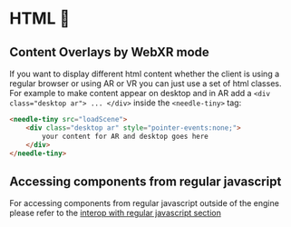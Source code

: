 # HTML 🧱

## Content Overlays by WebXR mode
If you want to display different html content whether the client is using a regular browser or using AR or VR you can just use a set of html classes. For example to make content appear on desktop and in AR add a ``<div class="desktop ar"> ... </div>`` inside the ``<needle-tiny>`` tag:

```html
<needle-tiny src="loadScene">
    <div class="desktop ar" style="pointer-events:none;">
        your content for AR and desktop goes here
    </div>
</needle-tiny>
```


## Accessing components from regular javascript
For accessing components from regular javascript outside of the engine please refer to the [interop with regular javascript section](./scripting.md#accessing-components-from-external-javascript)